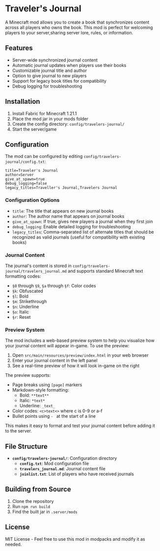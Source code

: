 # Traveler's Journal

A Minecraft mod allows you to create a book that synchronizes content across all players who owns the book. This mod is perfect for welcoming players to your server,sharing server lore, rules, or information. 

## Features
- Server-wide synchronized journal content
- Automatic journal updates when players use their books
- Customizable journal title and author
- Option to give journal to new players
- Support for legacy book titles for compatibility
- Debug logging for troubleshooting

## Installation
1. Install Fabric for Minecraft 1.21.1
2. Place the mod jar in your mods folder
3. Create the config directory: `config/travelers-journal/`
4. Start the server/game

## Configuration
The mod can be configured by editing `config/travelers-journal/config.txt`:

```properties
title=Traveler's Journal
author=Server
give_at_spawn=true
debug_logging=false
legacy_titles=Traveller's Journal,Travelers Journal
```

### Configuration Options
- `title`: The title that appears on new journal books
- `author`: The author name that appears on journal books
- `give_at_spawn`: If true, gives new players a journal when they first join
- `debug_logging`: Enable detailed logging for troubleshooting
- `legacy_titles`: Comma-separated list of alternate titles that should be recognized as valid journals (useful for compatibility with existing books)

### Journal Content
The journal's content is stored in `config/travelers-journal/travelers_journal.md` and supports standard Minecraft text formatting codes:
- `§0` through `§9`, `§a` through `§f`: Color codes
- `§k`: Obfuscated
- `§l`: Bold
- `§m`: Strikethrough
- `§n`: Underline
- `§o`: Italic
- `§r`: Reset

### Preview System
The mod includes a web-based preview system to help you visualize how your journal content will appear in-game. To use the preview:

1. Open `src/main/resources/preview/index.html` in your web browser
2. Enter your journal content in the left panel
3. See a real-time preview of how it will look in-game on the right

The preview supports:
- Page breaks using `[page]` markers
- Markdown-style formatting:
  - Bold: `**text**`
  - Italic: `*text*`
  - Underline: `_text_`
- Color codes: `<c>text<>` where c is 0-9 or a-f
- Bullet points using `- ` at the start of a line

This makes it easy to format and test your journal content before adding it to the server.

## File Structure
- **`config/travelers-journal/`**: Configuration directory
  - **`config.txt`**: Mod configuration file
  - **`travelers_journal.md`**: Journal content file
  - **`joinlist.txt`**: List of players who have received journals

## Building from Source
1. Clone the repository
2. Run `npm run build`
3. Find the built jar in `.server/mods`

## License
MIT License - Feel free to use this mod in modpacks and modify it as needed.
